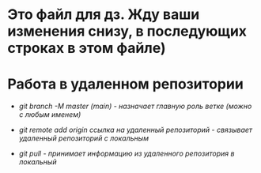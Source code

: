 # Это файл для дз. Жду ваши изменения снизу, в последующих строках в этом файле)

# Работа в удаленном репозитории

* _git branch -M master (main) - назначает главную роль ветке (можно с любым именем)_

* _git remote add origin ссылка на удаленный репозиторий - связывает удаленный репозиторий с локальным_

* _git pull - принимает информацию из удаленного репозитория в локальный_